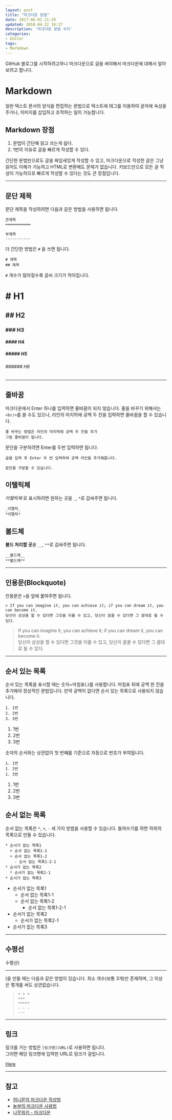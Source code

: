 ```yaml
---
layout: post
title: "마크다운 문법"
date: 2017-06-01 21:29
updated: 2018-04-22 18:17
description: '마크다운 문법 숙지'
categories:
- Editor
tags:
- Markdown
---
```


GitHub 블로그를 시작하려고하니 마크다운으로 글을 써야해서 마크다운에 대해서 알아보려고 합니다.

# Markdown
일반 텍스트 문서의 양식을 편집하는 문법으로 텍스트에 태그를 이용하여 글자에 속성을 주거나, 이미지를 삽입하고 조작하는 일이 가능합니다.

## Markdown 장점
1. 문법이 간단해 읽고 쓰는게 쉽다.
2. 1번의 이유로 글을 빠르게 작성할 수 있다.

간단한 문법만으로도 글을 짜임새있게 작성할 수 있고, 마크다운으로 작성한 글은 그냥 읽어도 이해가 가능하고 HTML로 변환해도 문제가 없습니다. 키보드만으로 모든 글 작성이 가능하므로 빠르게 작성할 수 있다는 것도 큰 장점입니다.

----------------------------

## 문단 제목
문단 제목을 작성하려면 다음과 같은 방법을 사용하면 됩니다.

``` plain
큰제목
===========

부제목
-----------
```

더 간단한 방법은 `#` 을 쓰면 됩니다.
``` plain
# 제목
## 제목
```
`#` 개수가 많아질수록 글씨 크기가 작아집니다.

# # H1
## ## H2
### ### H3
#### #### H4
##### ##### H5
###### ###### H6

----------------------------

## 줄바꿈
마크다운에서 Enter 하나를 입력하면 줄바꿈이 되지 않습니다. 줄을 바꾸기 위해서는 `<br/>`를 쓸 수도 있으나, 라인의 마지막에 공백 두 칸을 입력하면 줄바꿈을 할 수 있습니다.

``` plain
줄 바꾸는 방법은 라인의 마지막에 공백 두 칸을 추가  
그럼 줄바꿈이 됩니다.
```

문단을 구분하려면 Enter를 두번 입력하면 됩니다.

``` plain
글을 입력 후 Enter 두 번 입력하여 공백 라인을 추가해줍니다.

문단을 구분할 수 있습니다.
```

## 이탤릭체
_이탤릭체_ 로 표시하려면 원하는 곳을 `_`, `*`로 감싸주면 됩니다.

``` plain
_이탤릭_
*이탤릭*
````

## 볼드체
**볼드 처리할 곳**을 `__`, `**`로 감싸주면 됩니다.

``` plain
__볼드체__
**볼드체**
````

----------------------------

## 인용문(Blockquote)
인용문은 `>`을 앞에 붙여주면 됩니다.

``` plain
> If you can imagine it, you can achieve it; if you can dream it, you can become it.
당신이 상상을 할 수 있다면 그것을 이룰 수 있고, 당신이 꿈꿀 수 있다면 그 꿈대로 될 수 있다.
```

> If you can imagine it, you can achieve it; if you can dream it, you can become it.  
당신이 상상을 할 수 있다면 그것을 이룰 수 있고, 당신이 꿈꿀 수 있다면 그 꿈대로 될 수 있다.


----------------------------


## 순서 있는 목록
순서 있는 목록을 표시할 때는 숫자+마침표(.)를 사용합니다. 마침표 뒤에 공백 한 칸을 추가해야 정상적인 문법입니다. 만약 공백이 없다면 순서 있는 목록으로 사용되지 않습니다.

``` plain
1. 1번
2. 2번
3. 3번
```

1. 1번
2. 2번
3. 3번

숫자의 순서와는 상관없이 첫 번째를 기준으로 자동으로 번호가 부여됩니다.
``` plain
1. 1번
1. 2번
1. 3번
```

1. 1번
1. 2번
1. 3번

## 순서 없는 목록
순서 없는 목록은 `*`, `+`, `-` 세 가지 방법을 사용할 수 있습니다.
들여쓰기를 하면 하위의 목록으로 만들 수 있습니다.

``` plain
* 순서가 없는 목록1
  + 순서 없는 목록1-1
  + 순서 없는 목록1-2
    - 순서 없는 목록1-2-1
* 순서가 없는 목록2
  * 순서가 없는 목록2-1
* 순서가 없는 목록3
```

* 순서가 없는 목록1
  + 순서 없는 목록1-1
  + 순서 없는 목록1-2
    - 순서 없는 목록1-2-1
* 순서가 없는 목록2
  * 순서가 없는 목록2-1
* 순서가 없는 목록3

-----------------------------

## 수평선
수평선(<hr/>)을 만들 때는 다음과 같은 방법이 있습니다. 최소 개수(보통 3개)만 존재하며, 그 이상은 몇개를 써도 상관없습니다.

> `* * *`  
> `***`  
> `*****`  
> `- - -`  
> `---`  

----------------------------

## 링크
링크를 거는 방법은 `[링크명](URL)`로 사용하면 됩니다.  
그러면 해당 링크명에 입력한 URL로 링크가 걸립니다.  

[Here](https://hongsii.github.io/How-to-Write-with-Markdown/)

-----------------------------

## 참고
* [허니몬의 마크다운 작성법](https://gist.github.com/ihoneymon/652be052a0727ad59601)
* [놀부의 마크다운 사용법](https://nolboo.kim/blog/2014/04/15/how-to-use-markdown/)
* [나무위키 - 마크다운](https://namu.wiki/w/%EB%A7%88%ED%81%AC%EB%8B%A4%EC%9A%B4)
